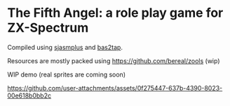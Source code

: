 # The Fifth Angel: a role play game for ZX-Spectrum

Compiled using [sjasmplus](https://github.com/z00m128/sjasmplus) and [bas2tap](https://github.com/speccyorg/bas2tap).

Resources are mostly packed using https://github.com/bereal/zools (wip)

WIP demo (real sprites are coming soon)

https://github.com/user-attachments/assets/0f275447-637b-4390-8023-00e618b0bb2c

